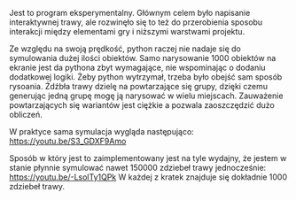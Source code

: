 Jest to program eksperymentalny. Głównym celem było napisanie interaktywnej trawy, ale rozwinęło się to też do przerobienia sposobu interakcji między elementami gry i niższymi warstwami projektu.

Ze względu na swoją prędkość, python raczej nie nadaje się do symulowania dużej ilości obiektów. Samo narysowanie 1000 obiektów na ekranie jest da pythona zbyt wymagające, nie wspominając o dodaniu dodatkowej logiki.
Żeby python wytrzymał, trzeba było obejść sam sposób rysoania. Źdźbła trawy dzielę na powtarzające się grupy, dzięki czemu generując jedną grupę mogę ją narysować w wielu miejscach. Zauważenie powtarzających się wariantów
jest ciężkie a pozwala zaoszczędzić dużo obliczeń.

W praktyce sama symulacja wygląda następująco:
https://youtu.be/S3_GDXF9Amo

Sposób w który jest to zaimplementowany jest na tyle wydajny, że jestem w stanie płynnie symulować nawet 150000 zdziebeł trawy jednocześnie:
https://youtu.be/-LsolTy1QPk
W każdej z kratek znajduje się dokładnie 1000 zdziebeł trawy.
